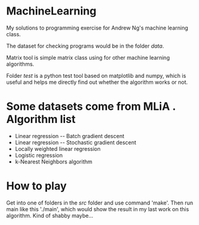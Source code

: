 MachineLearning
===============

My solutions to programming exercise for Andrew Ng's machine learning class.

The dataset for checking programs would be in the folder *data*.

Matrix tool is simple matrix class using for other machine learning algorithms.

Folder *test* is a python test tool based on matplotlib and numpy, which is useful and helps me directly find out whether the algorithm works or not.

Some datasets come from MLiA
.
Algorithm list
==============

* Linear regression -- Batch gradient descent
* Linear regression -- Stochastic gradient descent
* Locally weighted linear regression
* Logistic regression
* k-Nearest Neighbors algorithm

How to play
==============

Get into one of folders in the *src* folder and use command 'make'.
Then run main like this './main', which would show the result in my last work on this algorithm.
Kind of shabby maybe...


